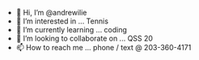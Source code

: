- 👋 Hi, I’m @andrewilie
- 👀 I’m interested in ... Tennis
- 🌱 I’m currently learning ... coding
- 💞️ I’m looking to collaborate on ... QSS 20
- 📫 How to reach me ... phone / text @ 203-360-4171

<!---
andrewilie/andrewilie is a ✨ special ✨ repository because its `README.md` (this file) appears on your GitHub profile.
You can click the Preview link to take a look at your changes.
--->
